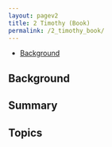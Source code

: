 ```yaml
---
layout: pagev2
title: 2 Timothy (Book)
permalink: /2_timothy_book/
---
```

- [Background](#background)

## Background

## Summary

## Topics
